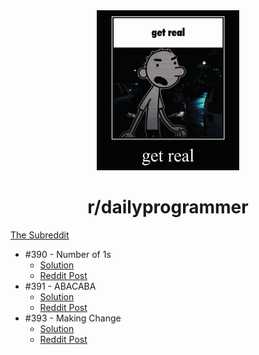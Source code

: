 <div align="center">
    <img height="256" src="../../assets/dailyprogrammer.gif" alt="">
    <h1>r/dailyprogrammer</h1>
</div>

[The Subreddit](https://reddit.com/r/dailyprogrammer)

-   #390 - Number of 1s
    -   [Solution](%23390%20-%20Number%20of%201s.py)
    -   [Reddit Post](https://www.reddit.com/r/dailyprogrammer/comments/neg49j/20210517_challenge_390_difficult_number_of_1s/)
-   #391 - ABACABA
    -   [Solution](%23391%20-%20ABACABA.py)
    -   [Reddit Post](https://www.reddit.com/r/dailyprogrammer/comments/njxq95/20210524_challenge_391_easy_the_abacaba_sequence/)
-   #393 - Making Change
    -   [Solution](%23393%20-%20Making%20Change.py)
    -   [Reddit Post](https://www.reddit.com/r/dailyprogrammer/comments/nucsik/20210607_challenge_393_easy_making_change/)

